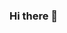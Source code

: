 ### Hi there 👋

<!--
**tamirudiriba/tamirudiriba** is a ✨ _special_ ✨ repository because its `README.md` (this file) appears on your GitHub profile.

Here are some ideas to get you started:

- 🔭 I’m currently working on React Js and Node js 
- 🌱 I’m currently learning devops
- 👯 I’m looking to collaborate on OpenSource Projects
- 🤔 Take a look to my Projects https://github.com/tamirudiriba 
- 📫 How to reach me: tamirudirroaau@gmail.com

-->

